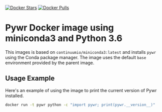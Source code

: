 [![Docker Stars](https://img.shields.io/docker/stars/jetuk/pywr.svg?style=flat-square)](https://hub.docker.com/r/jetuk/pywr/)
[![Docker Pulls](https://img.shields.io/docker/pulls/jetuk/pywr.svg?style=flat-square)](https://hub.docker.com/r/jetuk/pywr/)


Pywr Docker image using miniconda3 and Python 3.6
=================================================

This images is based on `continuumio/miniconda3:latest` and installs `pywr` using the Conda
package manager. The image uses the default `base` environment provided by the parent image.


Usage Example
-------------

Here's an example of using the image to print the current version of Pywr installed.

```bash
docker run -t pywr python -c "import pywr; print(pywr.__version__)"
```

